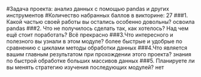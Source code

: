 #Задача проекта:
анализ данных с помощью pandas и других инструментов
#Количество набранных баллов в викторине:
27
###1. Какой частью своей работы вы остались особенно довольны?
освоила pandas
###2. Что не получилось сделать так, как хотелось? Над чем ещё стоит поработать?
Всё прекрасно
###3.Что интересного и полезного вы узнали в этом модуле?
более быстрые и удобрые по сравнению с циклами методы обработки данных
###4.Что является вашим главным результатом при прохождении этого проекта?
знания по быстрой обработке больших массивов данных
###5. Планируете ли вы менять стратегию изучения последующих модулей?
нет